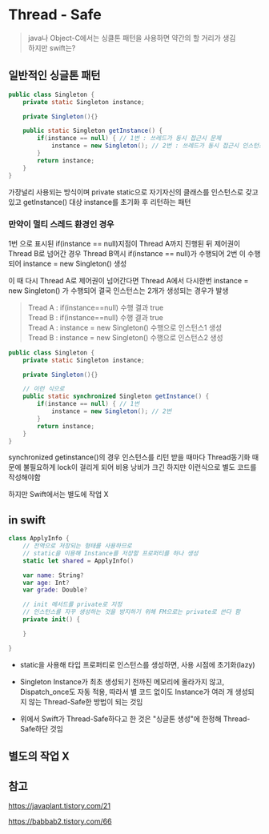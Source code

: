 # Thread - Safe

> java나 Object-C에서는 싱클톤 패턴을 사용하면 약간의 할 거리가 생김
> <br/>
> 하지만 swift는?
> <br/>

## 일반적인 싱글톤 패턴

```java
public class Singleton {
	private static Singleton instance;

	private Singleton(){}

	public static Singleton getInstance() {
		if(instance == null) { // 1번 : 쓰레드가 동시 접근시 문제
			instance = new Singleton(); // 2번 : 쓰레드가 동시 접근시 인스턴스 여러번 생성
		}
		return instance;
	}
}
```

가장널리 사용되는 방식이며 private static으로 자기자신의 클래스를 인스턴스로 갖고 있고 getInstance() 대상 instance를 초기화 후 리턴하는 패턴
<br/>

### 만약이 멀티 스레드 환경인 경우

1번 으로 표시된 if(instance == null)지점이 Thread A까지 진행된 뒤 제어권이 Thread B로 넘어간 경우 Thread B역시 if(instance == null)가 수행되어 2번 이 수행되어 instance = new Singleton() 생성
<br/>

이 때 다시 Thread A로 제어권이 넘어간다면 Thread A에서 다시한번 instance = new Singleton() 가 수행되어 결국 인스턴스는 2개가 생성되는 경우가 발생
<br/>

> Tread A : if(instance==null) 수행 결과 true
> <br/>
> Tread B : if(instance==null) 수행 결과 true
> <br/>
> Tread A : instance = new Singleton() 수행으로 인스턴스1 생성
> <br/>
> Tread B : instance = new Singleton() 수행으로 인스턴스2 생성
> <br/>

```java
public class Singleton {
	private static Singleton instance;

	private Singleton(){}

    // 이런 식으로
	public static synchronized Singleton getInstance() {
		if(instance == null) { // 1번
			instance = new Singleton(); // 2번
		}
		return instance;
	}
}
```

synchronized getinstance()의 경우 인스턴스를 리턴 받을 때마다 Thread동기화 때문에 불필요하게 lock이 걸리게 되어 비용 낭비가 크긴 하지만 이런식으로 별도 코드를 작성해야함
<br/>

하지만 Swift에서는 별도에 작업 X
<br/>

## in swift

```swift
class ApplyInfo {
    // 전역으로 저장되는 형태를 사용하므로
    // static을 이용해 Instance를 저장할 프로퍼티를 하나 생성
    static let shared = ApplyInfo()

    var name: String?
    var age: Int?
    var grade: Double?

    // init 메서드를 private로 지정
    // 인스턴스를 자꾸 생성하는 것을 방지하기 위해 FM으로는 private로 쓴다 함
    private init() {

    }

}
```

- static을 사용해 타입 프로퍼티로 인스턴스를 생성하면, 사용 시점에 초기화(lazy)
  <br/>

- Singleton Instance가 최초 생성되기 전까진 메모리에 올라가지 않고, Dispatch_once도 자동 적용, 따라서 별 코드 없이도 Instance가 여러 개 생성되지 않는 Thread-Safe한 방법이 되는 것임
  <br/>

- 위에서 Swift가 Thread-Safe하다고 한 것은 "싱글톤 생성"에 한정해 Thread-Safe하단 것임

## 별도의 작업 X

## 참고

https://javaplant.tistory.com/21
<br/>

https://babbab2.tistory.com/66
<br/>
